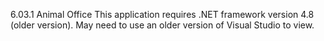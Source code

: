 6.03.1 Animal Office
This application requires .NET framework version 4.8 (older version). May need to use an older version of Visual Studio to view.
